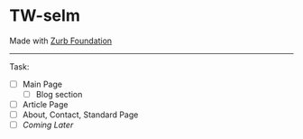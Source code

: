 # TW-selm
Made with [Zurb Foundation](https://foundation.zurb.com)
***
Task:
- [ ] Main Page
  - [ ] Blog section
- [ ] Article Page
- [ ] About, Contact, Standard Page
- [ ] *Coming Later*
